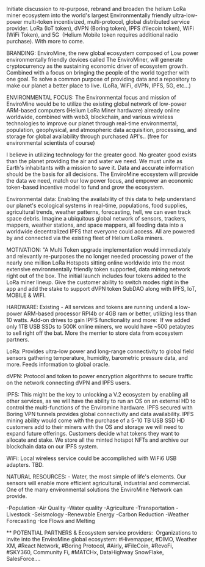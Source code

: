 
Initiate discussion to re-purpose, rebrand and broaden the helium LoRa miner ecosystem into the world's largest Environmentally friendly ultra-low-power multi-token incentivized, multi-protocol, global distributed service provider. LoRa (IoT token), dVPN (Boring token), IPFS (filecoin token), WiFi (WiFi Token), and 5G  (Helium Mobile token requires additional radio purchase). With more to come.

BRANDING: EnviroMine, the new global ecosystem composed of Low power environmentally friendly devices called The EnviroMiner, will generate cryptocurrency as the sustaining economic driver of ecosystem growth. Combined with a focus on bringing the people of the world together with one goal. To solve a common purpose of providing data and a repository to make our planet a better place to live. (LoRa, WiFi, dVPN, IPFS, 5G, etc...) 

ENVIRONMENTAL FOCUS: The Environmental focus and mission of EnviroMine would be to utilize the existing global network of low-power ARM-based computers (Helium LoRa Miner hardware) already online worldwide, combined with web3, blockchain, and various wireless technologies to improve our planet through real-time environmental, population, geophysical, and atmospheric data acquisition, processing, and storage for global availability through purchased API's.. (free for environmental scientists of course)

I believe in utilizing technology for the greater good. No greater good exists than the planet providing the air and water we need. We must unite as Earth's inhabitants with a mission to save it. Data and accurate information should be the basis for all decisions. The EnviroMine ecosystem will provide the data we need, match our low power focus, and empower an economic token-based incentive model to fund and grow the ecosystem. 

Environmental data: Enabling the availability of this data to help understand our planet's ecological systems in real-time, populations, food supplies, agricultural trends, weather patterns, forecasting, hell, we can even track space debris. Imagine a ubiquitous global network of sensors, trackers, mappers, weather stations, and space mappers, all feeding data into a worldwide decentralized IPFS that everyone could access. All are powered by and connected via the existing fleet of Helium LoRa miners.

MOTIVATION: "A Multi Token upgrade implementation would immediately and relevantly re-purposes the no longer needed processing power of the nearly one million LoRa Hotspots sitting online worldwide into the most extensive environmentally friendly token supported, data mining network right out of the box. The initial launch includes four tokens added to the LoRa miner lineup. Give the customer ability to switch modes right in the app and add the stake to support dVPN token SubDAO along with IPFS, IoT, MOBILE & WIFI.

HARDWARE: Existing - All services and tokens are running under4 a low-power ARM-based processor RPI4b or 4GB ram or better, utilizing less than 10 watts. Add-on drives to gain IPFS functionality and more:  If we added only 1TB USB SSDs to 500K online miners, we would have ~500 petabytes to sell right off the bat. More the merrier to store data from ecosystem partners. 

LoRa: Provides ultra-low power and long-range connectivity to global field sensors gathering temperature, humidity, barometric pressure data, and more. Feeds information to global oracle.

dVPN: Protocol and token to power encryption algorithms to secure traffic on the network connecting dVPN and IPFS users. 

IPFS: This might be the key to unlocking a V.2 ecosystem by enabling all other services, as we will have the ability to run an OS on an external HD to control the multi-functions of the Enviromine hardware. IPFS secured with Boring VPN tunnels provides global connectivity and data availability. IPFS mining ability would come with the purchase of a 5-10 TB USB SSD HD customers add to their miners with the OS and storage we will need to expand future offerings. Customers decide what tokens they want to allocate and stake. We store all the minted hotspot NFTs and archive our blockchain data on our IPFS system.

WiFi: Local wireless service could be accomplished with WiFi6 USB adapters. TBD. 

NATURAL RESOURCES: - Water, the most simple of life's elements. Our sensors will enable more efficient agricultural, industrial and commercial. One of the many environmental solutions the EnviroMine Network can provide. 

-Population
-Air Quality
-Water quality
-Agriculture
-Transportation
-Livestock
-Seismology
-Renewable Energy
-Carbon Reduction
-Weather Forecasting
-Ice Flows and Melting


** POTENTIAL PARTNERS & Ecosystem service providers:  Organizations to invite into the EnviroMine global ecosystem: #Hivemapper, #DIMO, Weather XM, #React Network, #Boring Protocol, #Airly, #FileCoin, #RevoFi, #SKY360, Community Fi, #MATCHx, DataHighway SnowFlake, SalesForce....

